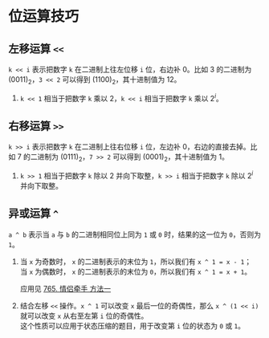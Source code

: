 # 位运算技巧

## 左移运算 `<<`
`k << i` 表示把数字 `k` 在二进制上往左位移 `i` 位，右边补 0。比如 3 的二进制为 (0011)<sub>2</sub>，`3 << 2` 可以得到 (1100)<sub>2</sub>，其十进制值为 12。

1. `k << 1` 相当于把数字 `k` 乘以 2，`k << i` 相当于把数字 `k` 乘以 2<sup>*i*</sup>。

## 右移运算 `>>`
`k >> i` 表示把数字 `k` 在二进制上往右位移 `i` 位，左边补 0，右边的直接去掉。比如 7 的二进制为 (0111)<sub>2</sub>，`7 >> 2` 可以得到 (0001)<sub>2</sub>，其十进制值为 1。

1. `k >> 1` 相当于把数字 `k` 除以 2 并向下取整，`k >> i` 相当于把数字 `k` 除以 2<sup>*i*</sup> 并向下取整。



## 异或运算 `^`
`a ^ b` 表示当 `a` 与 `b` 的二进制相同位上同为 `1` 或 `0` 时，结果的这一位为 `0`，否则为 `1`。

1. 当 `x` 为奇数时， `x` 的二进制表示的末位为 `1`，所以我们有 `x ^ 1 = x - 1`；  
   当 `x` 为偶数时， `x` 的二进制表示的末位为 `0`，所以我们有 `x ^ 1 = x + 1`。
   
   应用见 [765. 情侣牵手 方法一](https://github.com/Mathstarry/Leetcode/blob/master/problems/0765_minSwapsCouples/ideas.md)
   
2. 结合左移 `<<` 操作。`x ^ 1` 可以改变 `x` 最后一位的奇偶性，那么 `x ^ (1 << i)` 就可以改变 `x` 从右至左第 `i` 位的奇偶性。  
   这个性质可以应用于状态压缩的题目，用于改变第 `i` 位的状态为 `0` 或 `1`。
